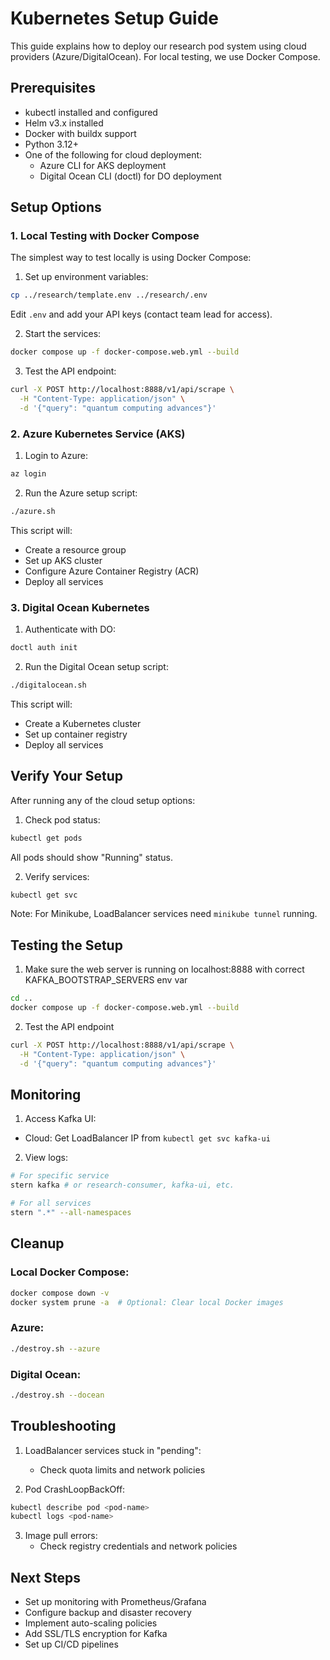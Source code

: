 # Kubernetes Setup Guide

This guide explains how to deploy our research pod system using cloud providers (Azure/DigitalOcean). For local testing, we use Docker Compose.

## Prerequisites

- kubectl installed and configured
- Helm v3.x installed
- Docker with buildx support
- Python 3.12+
- One of the following for cloud deployment:
  - Azure CLI for AKS deployment
  - Digital Ocean CLI (doctl) for DO deployment

## Setup Options

### 1. Local Testing with Docker Compose

The simplest way to test locally is using Docker Compose:

1. Set up environment variables:
```bash
cp ../research/template.env ../research/.env
```
Edit `.env` and add your API keys (contact team lead for access).

2. Start the services:
```bash
docker compose up -f docker-compose.web.yml --build
```

3. Test the API endpoint:
```bash
curl -X POST http://localhost:8888/v1/api/scrape \
  -H "Content-Type: application/json" \
  -d '{"query": "quantum computing advances"}'
```

### 2. Azure Kubernetes Service (AKS)

1. Login to Azure:
```bash
az login
```

2. Run the Azure setup script:
```bash
./azure.sh
```

This script will:
- Create a resource group
- Set up AKS cluster
- Configure Azure Container Registry (ACR)
- Deploy all services

### 3. Digital Ocean Kubernetes

1. Authenticate with DO:
```bash
doctl auth init
```

2. Run the Digital Ocean setup script:
```bash
./digitalocean.sh
```

This script will:
- Create a Kubernetes cluster
- Set up container registry
- Deploy all services

## Verify Your Setup

After running any of the cloud setup options:

1. Check pod status:
```bash
kubectl get pods
```
All pods should show "Running" status.

2. Verify services:
```bash
kubectl get svc
```
Note: For Minikube, LoadBalancer services need `minikube tunnel` running.


## Testing the Setup

1. Make sure the web server is running on localhost:8888 with correct KAFKA_BOOTSTRAP_SERVERS env var
```bash
cd ..
docker compose up -f docker-compose.web.yml --build
```

2. Test the API endpoint
```bash
curl -X POST http://localhost:8888/v1/api/scrape \
  -H "Content-Type: application/json" \
  -d '{"query": "quantum computing advances"}'
```

## Monitoring

1. Access Kafka UI:
- Cloud: Get LoadBalancer IP from `kubectl get svc kafka-ui`

2. View logs:
```bash
# For specific service
stern kafka # or research-consumer, kafka-ui, etc.

# For all services
stern ".*" --all-namespaces
```

## Cleanup

### Local Docker Compose:
```bash
docker compose down -v
docker system prune -a  # Optional: Clear local Docker images
```

### Azure:
```bash
./destroy.sh --azure
```

### Digital Ocean:
```bash
./destroy.sh --docean
```

## Troubleshooting

1. LoadBalancer services stuck in "pending":
   - Check quota limits and network policies

2. Pod CrashLoopBackOff:
```bash
kubectl describe pod <pod-name>
kubectl logs <pod-name>
```

3. Image pull errors:
   - Check registry credentials and network policies

## Next Steps

- Set up monitoring with Prometheus/Grafana
- Configure backup and disaster recovery
- Implement auto-scaling policies
- Add SSL/TLS encryption for Kafka
- Set up CI/CD pipelines